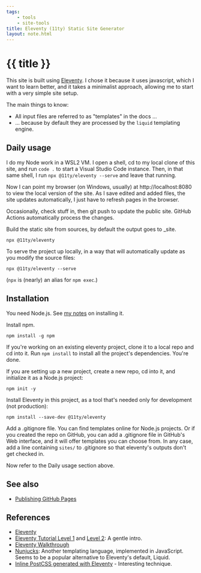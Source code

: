 ```yaml
---
tags: 
    - tools
    - site-tools
title: Eleventy (11ty) Static Site Generator
layout: note.html
---
```

# {{ title }}

This site is built using [Eleventy](https://www.11ty.dev/). I chose it 
because it uses javascript, which I want to learn better, and it takes
a minimalist approach, allowing me to start with a very simple site setup.

The main things to know:
- All input files are referred to as "templates" in the docs ...
- ... because by default they are processed by the ``liquid`` templating engine.

## Daily usage

I do my Node work in a WSL2 VM. I open a shell, cd to my local clone of this site, and run ``code .`` to start a 
Visual Studio Code instance. Then, in that same shell, I run ``npx @11ty/eleventy --serve`` and leave that running.

Now I can point my browser (on Windows, usually) at http://localhost:8080 to view the local version of the site. As I save edited and added files, the site updates automatically, I just have to refresh pages in the browser. 

Occasionally, check stuff in, then git push to update the public site. GitHub Actions automatically process the changes.

Build the static site from sources, by default the output goes to _site.
```
npx @11ty/eleventy
```

To serve the project up locally, in a way that will automatically update as you modify the source files:
```
npx @11ty/eleventy --serve
```

(``npx`` is (nearly) an alias for ```npm exec```.)

## Installation

You need Node.js. See [my notes](nodejs) on installing it.

Install npm. 
```
npm install -g npm
```

If you're working on an existing eleventy project, clone it to a local repo and cd into it. Run ``npm install`` to install all the project's dependencies. You're done.

If you are setting up a new project, create a new repo, cd into it, and initialize it as a Node.js project:
```
npm init -y
```

Install Eleventy in this project, as a tool that's needed only for development (not production):
```
npm install --save-dev @11ty/eleventy
```

Add a .gitignore file. You can find templates online for Node.js projects. Or if you created the repo on GitHub, you can add a .gitignore file in GitHub's Web interface, and it will offer templates you can choose from. In any case, add a  line containing ``sites/`` to .gitignore so that eleventy's outputs don't get checked in. 

Now refer to the Daily usage section above.

## See also
- [Publishing GitHub Pages](../publish-github-pages/)

## References

- [Eleventy](https://www.11ty.dev/)
- [Eleventy Tutorial Level 1](https://www.zachleat.com/web/eleventy-tutorial-level-1/) and [Level 2](https://www.zachleat.com/web/eleventy-tutorial-level-2/): A gentle intro.
- [Eleventy Walkthrough](https://rphunt.github.io/eleventy-walkthrough/)
- [Nunjucks](https://mozilla.github.io/nunjucks/): Another templating language, implemented in JavaScript. Seems to be a popular alternative to Eleventy's default, Liquid.
- [Inline PostCSS generated with Eleventy](https://jouni.kantola.se/blog/2020-03-15/inline-postcss-generated-css-with-11ty/) - Interesting technique.

